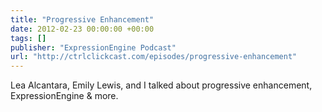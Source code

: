 ```yaml
---
title: "Progressive Enhancement"
date: 2012-02-23 00:00:00 +00:00
tags: []
publisher: "ExpressionEngine Podcast"
url: "http://ctrlclickcast.com/episodes/progressive-enhancement"
---
```


Lea Alcantara, Emily Lewis, and I talked about progressive enhancement, ExpressionEngine & more.
